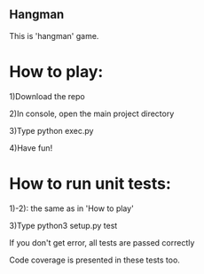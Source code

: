 ## Hangman
This is 'hangman' game.

# How to play:
 
1)Download the repo

2)In console, open the main project directory

3)Type python exec.py

4)Have fun!


# How to run unit tests:
 
1)-2): the same as in 'How to play'

3)Type python3 setup.py test

If you don't get error, all tests are passed correctly

Code coverage is presented in these tests too.
